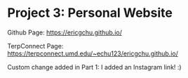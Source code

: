 # Project 3: Personal Website

Github Page: https://ericgchu.github.io/

TerpConnect Page: https://terpconnect.umd.edu/~echu123/ericgchu.github.io/


Custom change added in Part 1: I added an Instagram link! :)
